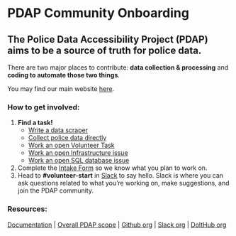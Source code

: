 # PDAP Community Onboarding

## The Police Data Accessibility Project \(PDAP\) aims to be a source of truth for police data.

There are two major places to contribute: **data collection & processing** and **coding to automate those two things**.

You may find our main website [here](https://pdap.io/).

### How to get involved:

1. **Find a task!**
   * [Write a data scraper](data_collection/write-a-data-scraper.md)
   * [Collect police data directly]()
   * [Work an open Volunteer Task](https://pdap.atlassian.net/issues/?filter=10016)
   * [Work an open Infrastructure issue](https://pdap.atlassian.net/issues/?filter=10014)
   * [Work an open SQL database issue](https://www.dolthub.com/repositories/pdap/datasets/issues)
2. Complete the [Intake Form](https://docs.google.com/forms/d/13HiD4CNTq8DOlwQtbIw2CfSjjDlveBpwxr7LRtcKeIo/edit?usp=sharing) so we know what you plan to work on.
3. Head to **\#volunteer-start** in [Slack](https://join.slack.com/t/policeaccessibility/shared_invite/zt-ial0bvnm-D_T7R6za4aKh1f9jGUM0pg) to say hello. Slack is where you can ask questions related to what you’re working on, make suggestions, and join the PDAP community.

### Resources:

[Documentation](https://pdap.gitbook.io/pdap/) \| [Overall PDAP scope](product-vision-pdap-docs-1.0.0-documentation.md) \| [Github org](https://github.com/Police-Data-Accessibility-Project) \| [Slack org](https://join.slack.com/t/policeaccessibility/shared_invite/zt-ial0bvnm-D_T7R6za4aKh1f9jGUM0pg) \| [DoltHub org](https://www.dolthub.com/organizations/pdap)

